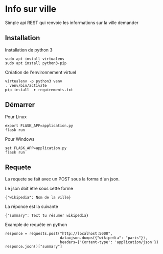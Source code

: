 # Info sur ville

Simple api REST qui renvoie les informations sur la ville demander

## Installation

Installation de python 3

    sudo apt install virtualenv
    sudo apt install python3-pip
   
Création de l'environnement virtuel

    virtualenv -p python3 venv
    . venv/bin/activate
    pip install -r requirements.txt

## Démarrer

Pour Linux

    export FLASK_APP=application.py
    flask run

Pour Windows

    set FLASK_APP=application.py
    flask run
    
## Requete

La requete se fait avec un POST sous la forma d'un json.

Le json doit être sous cette forme

    {"wikipedia": Nom de la ville}
    
La réponce est la suivante

    {"summary": Text tu résumer wikipedia}
    
Example de requête en python

    responce = requests.post("http://localhost:5000",
                             data=json.dumps({"wikipedia": "paris"}),
                             headers={'Content-type': 'application/json'})
    responce.json()["summary"]

